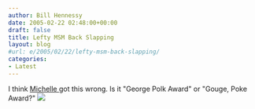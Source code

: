 ```yaml
---
author: Bill Hennessy
date: 2005-02-22 02:48:00+00:00
draft: false
title: Lefty MSM Back Slapping
layout: blog
#url: e/2005/02/22/lefty-msm-back-slapping/
categories:
- Latest
---
```


I think [Michelle ](https://michellemalkin.com/archives/001567.htm)got this wrong. Is it "George Polk Award" or "Gouge, Poke Award?" ![](https://blog.billhennessy.com/aggbug.aspx?PostID=1181)

